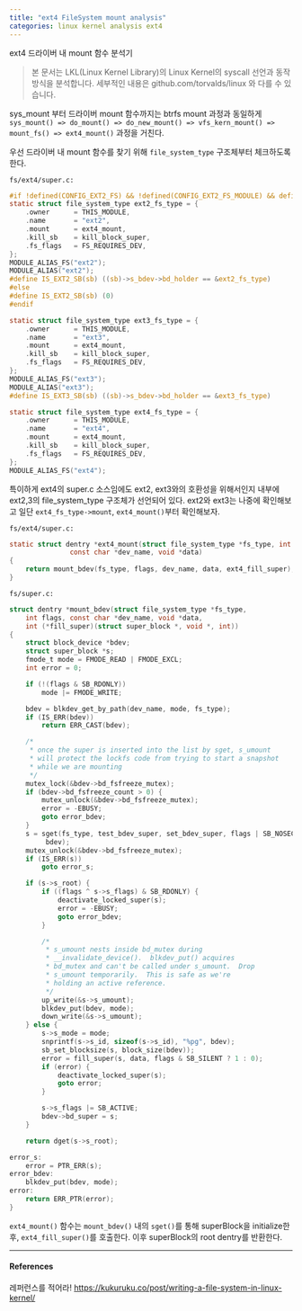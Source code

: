 ```yaml
---
title: "ext4 FileSystem mount analysis"
categories: linux kernel analysis ext4
---
```


ext4 드라이버 내 mount 함수 분석기

>본 문서는 LKL(Linux Kernel Library)의 Linux Kernel의 syscall 선언과 동작 방식을 분석합니다. 세부적인 내용은  github.com/torvalds/linux 와 다를 수 있습니다.

sys_mount 부터 드라이버 mount 함수까지는 btrfs mount 과정과 동일하게 `sys_mount() => do_mount() => do_new_mount() => vfs_kern_mount() => mount_fs() => ext4_mount()` 과정을 거친다.

우선 드라이버 내 mount 함수를 찾기 위해 `file_system_type` 구조체부터 체크하도록 한다.

`fs/ext4/super.c:`
```c
#if !defined(CONFIG_EXT2_FS) && !defined(CONFIG_EXT2_FS_MODULE) && defined(CONFIG_EXT4_USE_FOR_EXT2)
static struct file_system_type ext2_fs_type = {
	.owner		= THIS_MODULE,
	.name		= "ext2",
	.mount		= ext4_mount,
	.kill_sb	= kill_block_super,
	.fs_flags	= FS_REQUIRES_DEV,
};
MODULE_ALIAS_FS("ext2");
MODULE_ALIAS("ext2");
#define IS_EXT2_SB(sb) ((sb)->s_bdev->bd_holder == &ext2_fs_type)
#else
#define IS_EXT2_SB(sb) (0)
#endif

static struct file_system_type ext3_fs_type = {
	.owner		= THIS_MODULE,
	.name		= "ext3",
	.mount		= ext4_mount,
	.kill_sb	= kill_block_super,
	.fs_flags	= FS_REQUIRES_DEV,
};
MODULE_ALIAS_FS("ext3");
MODULE_ALIAS("ext3");
#define IS_EXT3_SB(sb) ((sb)->s_bdev->bd_holder == &ext3_fs_type)

static struct file_system_type ext4_fs_type = {
	.owner		= THIS_MODULE,
	.name		= "ext4",
	.mount		= ext4_mount,
	.kill_sb	= kill_block_super,
	.fs_flags	= FS_REQUIRES_DEV,
};
MODULE_ALIAS_FS("ext4");
```
특이하게 ext4의 super.c 소스임에도 ext2, ext3와의 호환성을 위해서인지 내부에 ext2,3의 file_system_type 구조체가 선언되어 있다.
ext2와 ext3는 나중에 확인해보고 일단 `ext4_fs_type->mount`, `ext4_mount()`부터 확인해보자.

`fs/ext4/super.c:`
```c
static struct dentry *ext4_mount(struct file_system_type *fs_type, int flags,
		       const char *dev_name, void *data)
{
	return mount_bdev(fs_type, flags, dev_name, data, ext4_fill_super);
}
```

`fs/super.c:`
```c {.line-numbers}
struct dentry *mount_bdev(struct file_system_type *fs_type,
	int flags, const char *dev_name, void *data,
	int (*fill_super)(struct super_block *, void *, int))
{
	struct block_device *bdev;
	struct super_block *s;
	fmode_t mode = FMODE_READ | FMODE_EXCL;
	int error = 0;

	if (!(flags & SB_RDONLY))
		mode |= FMODE_WRITE;

	bdev = blkdev_get_by_path(dev_name, mode, fs_type);
	if (IS_ERR(bdev))
		return ERR_CAST(bdev);

	/*
	 * once the super is inserted into the list by sget, s_umount
	 * will protect the lockfs code from trying to start a snapshot
	 * while we are mounting
	 */
	mutex_lock(&bdev->bd_fsfreeze_mutex);
	if (bdev->bd_fsfreeze_count > 0) {
		mutex_unlock(&bdev->bd_fsfreeze_mutex);
		error = -EBUSY;
		goto error_bdev;
	}
	s = sget(fs_type, test_bdev_super, set_bdev_super, flags | SB_NOSEC,
		 bdev);
	mutex_unlock(&bdev->bd_fsfreeze_mutex);
	if (IS_ERR(s))
		goto error_s;

	if (s->s_root) {
		if ((flags ^ s->s_flags) & SB_RDONLY) {
			deactivate_locked_super(s);
			error = -EBUSY;
			goto error_bdev;
		}

		/*
		 * s_umount nests inside bd_mutex during
		 * __invalidate_device().  blkdev_put() acquires
		 * bd_mutex and can't be called under s_umount.  Drop
		 * s_umount temporarily.  This is safe as we're
		 * holding an active reference.
		 */
		up_write(&s->s_umount);
		blkdev_put(bdev, mode);
		down_write(&s->s_umount);
	} else {
		s->s_mode = mode;
		snprintf(s->s_id, sizeof(s->s_id), "%pg", bdev);
		sb_set_blocksize(s, block_size(bdev));
		error = fill_super(s, data, flags & SB_SILENT ? 1 : 0);
		if (error) {
			deactivate_locked_super(s);
			goto error;
		}

		s->s_flags |= SB_ACTIVE;
		bdev->bd_super = s;
	}

	return dget(s->s_root);

error_s:
	error = PTR_ERR(s);
error_bdev:
	blkdev_put(bdev, mode);
error:
	return ERR_PTR(error);
}
```

`ext4_mount()` 함수는 `mount_bdev()` 내의 `sget()`를 통해 superBlock을 initialize한 후, `ext4_fill_super()`를 호출한다. 이후 superBlock의 root dentry를 반환한다.




***

#### References
레퍼런스를 적어라!
https://kukuruku.co/post/writing-a-file-system-in-linux-kernel/
